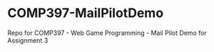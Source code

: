 # COMP397-MailPilotDemo

Repo for COMP397 - Web Game Programming - Mail Pilot Demo for Assignment 3
